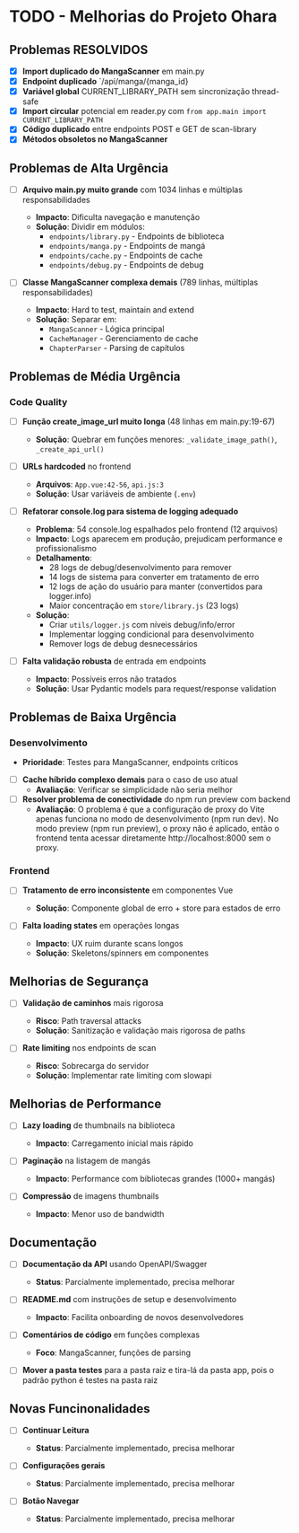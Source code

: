 # TODO - Melhorias do Projeto Ohara

## Problemas RESOLVIDOS

- [x] **Import duplicado do MangaScanner** em main.py
- [x] **Endpoint duplicado** `/api/manga/{manga_id}
- [x] **Variável global** CURRENT_LIBRARY_PATH sem sincronização thread-safe
- [x] **Import circular** potencial em reader.py com `from app.main import CURRENT_LIBRARY_PATH`
- [x] **Código duplicado** entre endpoints POST e GET de scan-library 
- [x] **Métodos obsoletos no MangaScanner** 

## Problemas de Alta Urgência

- [ ] **Arquivo main.py muito grande** com 1034 linhas e múltiplas responsabilidades
  - **Impacto**: Dificulta navegação e manutenção
  - **Solução**: Dividir em módulos:
    - `endpoints/library.py` - Endpoints de biblioteca
    - `endpoints/manga.py` - Endpoints de mangá  
    - `endpoints/cache.py` - Endpoints de cache
    - `endpoints/debug.py` - Endpoints de debug

- [ ] **Classe MangaScanner complexa demais** (789 linhas, múltiplas responsabilidades)
  - **Impacto**: Hard to test, maintain and extend
  - **Solução**: Separar em:
    - `MangaScanner` - Lógica principal
    - `CacheManager` - Gerenciamento de cache
    - `ChapterParser` - Parsing de capítulos

## Problemas de Média Urgência

### Code Quality

- [ ] **Função create_image_url muito longa** (48 linhas em main.py:19-67)
  - **Solução**: Quebrar em funções menores: `_validate_image_path()`, `_create_api_url()`

- [ ] **URLs hardcoded** no frontend
  - **Arquivos**: `App.vue:42-56`, `api.js:3`
  - **Solução**: Usar variáveis de ambiente (`.env`)

- [ ] **Refatorar console.log para sistema de logging adequado**
  - **Problema**: 54 console.log espalhados pelo frontend (12 arquivos)
  - **Impacto**: Logs aparecem em produção, prejudicam performance e profissionalismo
  - **Detalhamento**:
    - 28 logs de debug/desenvolvimento para remover
    - 14 logs de sistema para converter em tratamento de erro
    - 12 logs de ação do usuário para manter (convertidos para logger.info)
    - Maior concentração em `store/library.js` (23 logs)
  - **Solução**: 
    - Criar `utils/logger.js` com níveis debug/info/error
    - Implementar logging condicional para desenvolvimento
    - Remover logs de debug desnecessários

- [ ] **Falta validação robusta** de entrada em endpoints
  - **Impacto**: Possíveis erros não tratados
  - **Solução**: Usar Pydantic models para request/response validation

## Problemas de Baixa Urgência

### Desenvolvimento

  - **Prioridade**: Testes para MangaScanner, endpoints críticos

- [ ] **Cache híbrido complexo demais** para o caso de uso atual
  - **Avaliação**: Verificar se simplicidade não seria melhor
- [ ] **Resolver problema de conectividade** do npm run preview com backend
  - **Avaliação**: O problema é que a configuração de proxy do Vite apenas funciona no modo de desenvolvimento (npm run dev). No modo preview (npm run preview), o proxy não é aplicado, então o frontend tenta acessar diretamente http://localhost:8000 sem o proxy.

### Frontend

- [ ] **Tratamento de erro inconsistente** em componentes Vue
  - **Solução**: Componente global de erro + store para estados de erro

- [ ] **Falta loading states** em operações longas
  - **Impacto**: UX ruim durante scans longos
  - **Solução**: Skeletons/spinners em componentes

## Melhorias de Segurança

- [ ] **Validação de caminhos** mais rigorosa
  - **Risco**: Path traversal attacks
  - **Solução**: Sanitização e validação mais rigorosa de paths

- [ ] **Rate limiting** nos endpoints de scan
  - **Risco**: Sobrecarga do servidor
  - **Solução**: Implementar rate limiting com slowapi

## Melhorias de Performance

- [ ] **Lazy loading** de thumbnails na biblioteca
  - **Impacto**: Carregamento inicial mais rápido

- [ ] **Paginação** na listagem de mangás
  - **Impacto**: Performance com bibliotecas grandes (1000+ mangás)

- [ ] **Compressão** de imagens thumbnails
  - **Impacto**: Menor uso de bandwidth

## Documentação

- [ ] **Documentação da API** usando OpenAPI/Swagger
  - **Status**: Parcialmente implementado, precisa melhorar

- [ ] **README.md** com instruções de setup e desenvolvimento
  - **Impacto**: Facilita onboarding de novos desenvolvedores

- [ ] **Comentários de código** em funções complexas
  - **Foco**: MangaScanner, funções de parsing

- [ ] **Mover a pasta testes** para a pasta raiz e tira-lá da pasta app, pois o padrão python é testes na pasta raiz

## Novas Funcinonalidades 

- [ ] **Continuar Leitura** 
  - **Status**: Parcialmente implementado, precisa melhorar

- [ ] **Configurações gerais** 
  - **Status**: Parcialmente implementado, precisa melhorar

- [ ] **Botão Navegar** 
  - **Status**: Parcialmente implementado, precisa melhorar